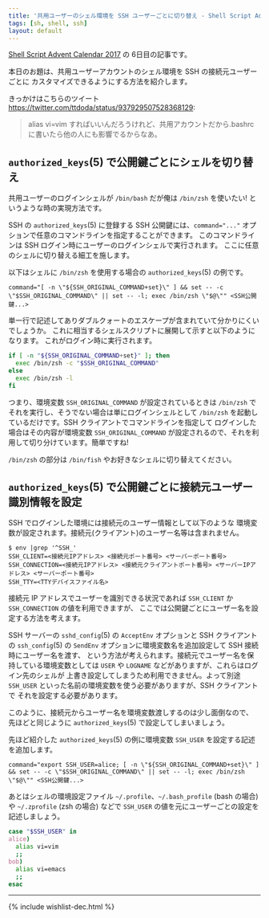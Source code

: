 ```yaml
---
title: '共用ユーザーのシェル環境を SSH ユーザーごとに切り替え - Shell Script Advent Calendar 2017'
tags: [sh, shell, ssh]
layout: default
---
```


[Shell Script Advent Calendar 2017](https://qiita.com/advent-calendar/2017/shellscript)
の 6日目の記事です。

本日のお題は、共用ユーザーアカウントのシェル環境を SSH の接続元ユーザーごとに
カスタマイズできるようにする方法を紹介します。

きっかけはこちらのツイート <https://twitter.com/ttdoda/status/937929507528368129>:

> alias vi=vim すればいいんだろうけれど、共用アカウントだから.bashrcに書いたら他の人にも影響でるからなあ。

`authorized_keys`(5) で公開鍵ごとにシェルを切り替え
----------------------------------------------------------------------

共用ユーザーのログインシェルが `/bin/bash` だが俺は `/bin/zsh` を使いたい!
というような時の実現方法です。

SSH の `authorized_keys`(5) に登録する SSH 公開鍵には、`command="..."`
オプションで任意のコマンドラインを指定することができます。
このコマンドラインは SSH ログイン時にユーザーのログインシェルで実行されます。
ここに任意のシェルに切り替える細工を施します。

以下はシェルに `/bin/zsh` を使用する場合の `authorized_keys`(5) の例です。

```
command="[ -n \"${SSH_ORIGINAL_COMMAND+set}\" ] && set -- -c \"$SSH_ORIGINAL_COMMAND\" || set -- -l; exec /bin/zsh \"$@\"" <SSH公開鍵...>
```

単一行で記述してありダブルクォートのエスケープが含まれていて分かりにくいでしょうか。
これに相当するシェルスクリプトに展開して示すと以下のようになります。
これがログイン時に実行されます。

```sh
if [ -n "${SSH_ORIGINAL_COMMAND+set}" ]; then
  exec /bin/zsh -c "$SSH_ORIGINAL_COMMAND"
else
  exec /bin/zsh -l
fi
```

つまり、環境変数 `SSH_ORIGINAL_COMMAND` が設定されているときは `/bin/zsh`
でそれを実行し、そうでない場合は単にログインシェルとして `/bin/zsh`
を起動しているだけです。SSH クライアントでコマンドラインを指定して
ログインした場合はその内容が環境変数 `SSH_ORIGINAL_COMMAND`
が設定されるので、それを利用して切り分けています。簡単ですね!

`/bin/zsh` の部分は `/bin/fish` やお好きなシェルに切り替えてください。

`authorized_keys`(5) で公開鍵ごとに接続元ユーザー識別情報を設定
----------------------------------------------------------------------

SSH でログインした環境には接続元のユーザー情報として以下のような
環境変数が設定されます。接続元(クライアント)のユーザー名等は含まれません。

```console
$ env |grep '^SSH_'
SSH_CLIENT=<接続元IPアドレス> <接続元ポート番号> <サーバーポート番号>
SSH_CONNECTION=<接続元IPアドレス> <接続元クライアントポート番号> <サーバーIPアドレス> <サーバーポート番号>
SSH_TTY=<TTYデバイスファイル名>
```

接続元 IP アドレスでユーザーを識別できる状況であれば
`SSH_CLIENT` か `SSH_CONNECTION` の値を利用できますが、
ここでは公開鍵ごとにユーザー名を設定する方法を考えます。

SSH サーバーの `sshd_config`(5) の `AcceptEnv` オプションと
SSH クライアントの `ssh_config`(5) の `SendEnv`
オプションに環境変数名を追加設定して SSH 接続時にユーザー名を渡す、
という方法が考えられます。接続元でユーザー名を保持している環境変数としては
`USER` や `LOGNAME` などがありますが、これらはログイン先のシェルが
上書き設定してしまうため利用できません。よって別途 `SSH_USER`
といった名前の環境変数を使う必要がありますが、SSH クライアントで
それを設定する必要があります。

このように、接続元からユーザー名を環境変数渡しするのは少し面倒なので、
先ほどと同じように `authorized_keys`(5) で設定してしまいましょう。

先ほど紹介した `authorized_keys`(5) の例に環境変数 `SSH_USER`
を設定する記述を追加します。

```
command="export SSH_USER=alice; [ -n \"${SSH_ORIGINAL_COMMAND+set}\" ] && set -- -c \"$SSH_ORIGINAL_COMMAND\" || set -- -l; exec /bin/zsh \"$@\"" <SSH公開鍵...>
```

あとはシェルの環境設定ファイル `~/.profile`、`~/.bash_profile` (bash の場合) や
`~/.zprofile` (zsh の場合) などで `SSH_USER` の値を元にユーザーごとの設定を記述しましょう。

```sh
case "$SSH_USER" in
alice)
  alias vi=vim
  ;;
bob)
  alias vi=emacs
  ;;
esac
```

* * *

{% include wishlist-dec.html %}
